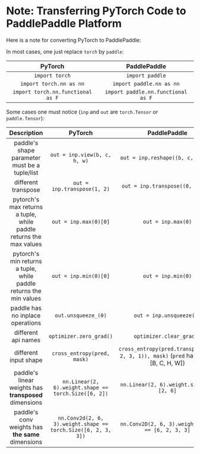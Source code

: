 # Note: Transferring PyTorch Code to PaddlePaddle Platform

Here is a note for converting PyTorch to PaddlePaddle:

In most cases, one just replace `torch` by `paddle`:

|              PyTorch              |            PaddlePaddle            |
|:---------------------------------:|:----------------------------------:|
|          `import torch`           |          `import paddle`           |
|      `import torch.nn as nn`      |      `import paddle.nn as nn`      |
| `import torch.nn.functional as F` | `import paddle.nn.functional as F` |

Some cases one must notice (`inp` and `out` are `torch.Tensor` or `paddle.Tensor`):

|                            Description                             |                            PyTorch                            |                                    PaddlePaddle                                     |
|:------------------------------------------------------------------:|:-------------------------------------------------------------:|:-----------------------------------------------------------------------------------:|
|           paddle's shape parameter must be a tuple/list            |                 `out = inp.view(b, c, h, w)`                  |                          `out = inp.reshape((b, c, h, w))`                          |
|                        different transpose                         |                  `out = inp.transpose(1, 2)`                  |                          `out = inp.transpose((0, 1, 2))`                           |
| pytorch's max returns a tuple, while paddle returns the max values |                     `out = inp.max(0)[0]`                     |                                 `out = inp.max(0)`                                  |
| pytorch's min returns a tuple, while paddle returns the min values |                     `out = inp.min(0)[0]`                     |                                 `out = inp.min(0)`                                  |
|                  paddle has no inplace operations                  |                      `out.unsqueeze_(0)`                      |                              `out = inp.unsqueeze(0)`                               |
|                        different api names                         |                    `optimizer.zero_grad()`                    |                              `optimizer.clear_grad()`                               |
|                       different input shape                        |                  `cross_entropy(pred, mask)`                  | `cross_entropy(pred.transpose((0, 2, 3, 1)), mask)` (`pred` has shape [B, C, H, W]) |
|       paddle's linear weights has **transposed** dimensions        |     `nn.Linear(2, 6).weight.shape == torch.Size([6, 2])`      |                      `nn.Linear(2, 6).weight.shape == [2, 6]`                       |
|         paddle's conv weights has **the same** dimensions          | `nn.Conv2d(2, 6, 3).weight.shape == torch.Size([6, 2, 3, 3])` |                  `nn.Conv2D(2, 6, 3).weight.shape == [6, 2, 3, 3]`                  |
